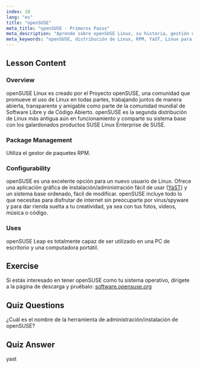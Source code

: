 ```yaml
---
index: 10
lang: "es"
title: "openSUSE"
meta_title: "openSUSE - Primeros Pasos"
meta_description: "Aprende sobre openSUSE Linux, su historia, gestión de paquetes (RPM) y configurabilidad con YaST. Descubre por qué openSUSE es excelente para principiantes."
meta_keywords: "openSUSE, distribución de Linux, RPM, YaST, Linux para principiantes, tutorial de openSUSE, guía de Linux"
---
```


## Lesson Content

### Overview

openSUSE Linux es creado por el Proyecto openSUSE, una comunidad que promueve el uso de Linux en todas partes, trabajando juntos de manera abierta, transparente y amigable como parte de la comunidad mundial de Software Libre y de Código Abierto. openSUSE es la segunda distribución de Linux más antigua aún en funcionamiento y comparte su sistema base con los galardonados productos SUSE Linux Enterprise de SUSE.

### Package Management

Utiliza el gestor de paquetes RPM.

### Configurability

openSUSE es una excelente opción para un nuevo usuario de Linux. Ofrece una aplicación gráfica de instalación/administración fácil de usar ([YaST](http://yast.github.io/)) y un sistema base ordenado, fácil de modificar. openSUSE incluye todo lo que necesitas para disfrutar de internet sin preocuparte por virus/spyware y para dar rienda suelta a tu creatividad, ya sea con tus fotos, videos, música o código.

### Uses

openSUSE Leap es totalmente capaz de ser utilizado en una PC de escritorio y una computadora portátil.

## Exercise

Si estás interesado en tener openSUSE como tu sistema operativo, dirígete a la página de descarga y pruébalo: [software.opensuse.org](https://software.opensuse.org/)

## Quiz Questions

¿Cuál es el nombre de la herramienta de administración/instalación de openSUSE?

## Quiz Answer

yast
